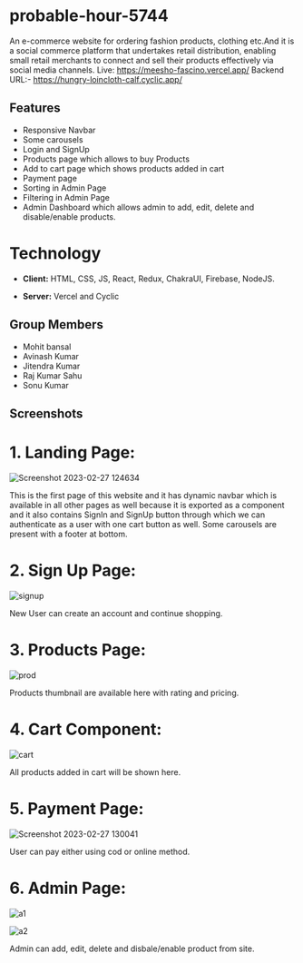 # probable-hour-5744



An e-commerce website for ordering fashion products, clothing etc.And it is a social commerce platform that undertakes retail distribution, enabling small retail merchants to connect and sell their products effectively via social media channels.
Live: https://meesho-fascino.vercel.app/
Backend URL:- https://hungry-loincloth-calf.cyclic.app/

## Features

 - Responsive Navbar
 - Some carousels
 - Login and SignUp
 - Products page which allows to buy Products
 - Add to cart page which shows products added in cart
 - Payment page 
 - Sorting in Admin Page
 - Filtering in Admin Page
 - Admin Dashboard which allows admin to add, edit, delete and disable/enable products. 
 
 # Technology


- **Client:** HTML, CSS, JS, React, Redux, ChakraUI, Firebase, NodeJS.

- **Server:** Vercel and Cyclic


 ## Group Members

 - Mohit bansal
 - Avinash Kumar
 - Jitendra Kumar
 - Raj Kumar Sahu
 - Sonu Kumar
 



## Screenshots

# 1. Landing Page:
![Screenshot 2023-02-27 124634](https://user-images.githubusercontent.com/103637119/221498640-67982356-65b3-4565-9fa2-015cea37cc3e.png)

This is the first page of this website and it has dynamic navbar which is available in all other pages as well because it is exported
as a component and it also contains SignIn and SignUp button through which we can authenticate as a user with one cart button as well.
Some carousels are present with a footer at bottom.

# 2. Sign Up Page:

![signup](https://user-images.githubusercontent.com/103637119/221499018-db0faa80-1157-4830-b5e1-8f44ef12ede5.png)

New User can create an account and continue shopping.

# 3.  Products Page:

![prod](https://user-images.githubusercontent.com/103637119/221500585-98c4542d-da6b-4721-bcba-bfcf5b99cee0.png)

Products thumbnail are available here with rating and pricing.

# 4. Cart Component:

![cart](https://user-images.githubusercontent.com/103637119/221500800-17aaeb78-e85c-416f-8b7a-709d37810388.png)

All products added in cart will be shown here.

# 5. Payment Page:
![Screenshot 2023-02-27 130041](https://user-images.githubusercontent.com/103637119/221501093-f206fa82-43b8-4e02-a186-8e6bdfc046e3.png)


 

User can pay either using cod or online method.

# 6. Admin Page:
![a1](https://user-images.githubusercontent.com/103637119/221501555-be05cc0f-20fb-4828-94cc-95436895fbfb.png)

![a2](https://user-images.githubusercontent.com/103637119/221501597-983a291c-2962-4fe8-9d61-ce8566ebffce.png)


Admin can add, edit, delete and disbale/enable product from site.
